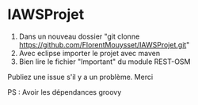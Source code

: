 IAWSProjet
==========
1) Dans un nouveau dossier "git clonne https://github.com/FlorentMouysset/IAWSProjet.git" <br/>
2) Avec eclipse importer le projet avec maven
3) Bien lire le fichier "Important" du module REST-OSM

Publiez une issue s'il y a un problème.
Merci

PS : Avoir les dépendances groovy
